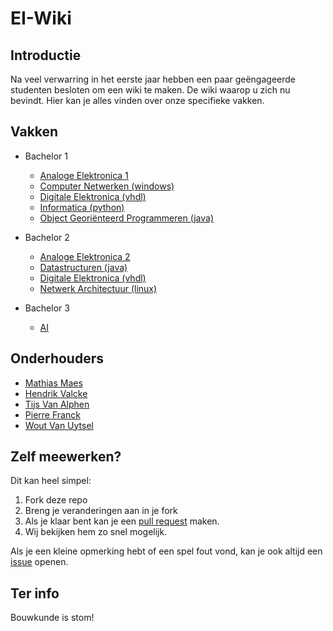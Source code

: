 # EI-Wiki
## Introductie
Na veel verwarring in het eerste jaar hebben een paar geëngageerde studenten besloten om een wiki te maken. De wiki waarop u zich nu bevindt. Hier kan je alles vinden over onze specifieke vakken.

## Vakken
* Bachelor 1

    * [Analoge Elektronica 1]()
    * [Computer Netwerken (windows)](Computer-Netwerken/Home)
    * [Digitale Elektronica (vhdl)](DigitaleElektronica/Home)
    * [Informatica (python)](Informatica/Home)
    * [Object Georiënteerd Programmeren (java)](Java/Home)

* Bachelor 2
    
    * [Analoge Elektronica 2]()
    * [Datastructuren (java)](Datastructuren/Home)
    * [Digitale Elektronica (vhdl)](DigitaleElektronica/Home)
    * [Netwerk Architectuur (linux)](Netwerk-Architectuur/Home)

* Bachelor 3

    * [AI](AI/Home)

## Onderhouders
* [Mathias Maes](https://github.com/WatcherWhale)
* [Hendrik Valcke](https://github.com/Hendrik-Valcke)
* [Tijs Van Alphen](https://github.com/TissieVA)
* [Pierre Franck](https://github.com/pixar02)
* [Wout Van Uytsel](https://github.com/Wocco)

## Zelf meewerken?
Dit kan heel simpel:

1. Fork deze repo
2. Breng je veranderingen aan in je fork
3. Als je klaar bent kan je een [pull request](https://github.com/WatcherWhale/EI-Wiki/pulls) maken.
4. Wij bekijken hem zo snel mogelijk.

Als je een kleine opmerking hebt of een spel fout vond, kan je ook altijd een [issue](https://github.com/WatcherWhale/EI-Wiki/issues) openen.

## Ter info
Bouwkunde is stom! 

